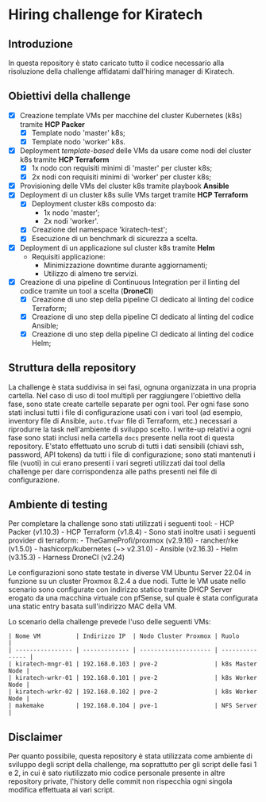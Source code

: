# Hiring challenge for Kiratech

## Introduzione

In questa repository è stato caricato tutto il codice necessario alla risoluzione della challenge affidatami dall'hiring manager di Kiratech. 

## Obiettivi della challenge

- [X] Creazione template VMs per macchine del cluster Kubernetes (k8s) tramite **HCP Packer**
    - [X] Template nodo 'master' k8s;
    - [X] Template nodo 'worker' k8s.
- [X] Deployment *template-based* delle VMs da usare come nodi del cluster k8s tramite **HCP Terraform**
    - [X] 1x nodo con requisiti minimi di 'master' per cluster k8s;
    - [X] 2x nodi con requisiti minimi di 'worker' per cluster k8s;
- [X] Provisioning delle VMs del cluster k8s tramite playbook **Ansible**
- [X] Deployment di un cluster k8s sulle VMs target tramite **HCP Terraform**
    - [X] Deployment cluster k8s composto da:
        - 1x nodo 'master';
        - 2x nodi 'worker'.
    - [X] Creazione del namespace 'kiratech-test';
    - [X] Esecuzione di un benchmark di sicurezza a scelta.
- [X] Deployment di un applicazione sul cluster k8s tramite **Helm**
    - Requisiti applicazione:
        - Minimizzazione downtime durante aggiornamenti;
        - Utilizzo di almeno tre servizi.
- [X] Creazione di una pipeline di Continuous Integration per il linting del codice tramite un tool a scelta (**DroneCI**)
    - [X] Creazione di uno step della pipeline CI dedicato al linting del codice Terraform;
    - [X] Creazione di uno step della pipeline CI dedicato al linting del codice Ansible;
    - [X] Creazione di uno step della pipeline CI dedicato al linting del codice Helm;

## Struttura della repository

La challenge è stata suddivisa in sei fasi, ognuna organizzata in una propria cartella. Nel caso di uso di tool multipli per raggiungere l'obiettivo della fase, sono state create cartelle separate per ogni tool.
Per ogni fase sono stati inclusi tutti i file di configurazione usati con i vari tool (ad esempio, inventory file di Ansible, `auto.tfvar` file di Terraform, etc.) necessari a riprodurre la task nell'ambiente di sviluppo scelto.
I write-up relativi a ogni fase sono stati inclusi nella cartella `docs` presente nella root di questa repository.
E'stato effettuato uno scrub di tutti i dati sensibili (chiavi ssh, password, API tokens) da tutti i file di configurazione; sono stati mantenuti i file (vuoti) in cui erano presenti i vari segreti utilizzati dai tool della challenge per dare corrispondenza alle paths presenti nei file di configurazione.

## Ambiente di testing

Per completare la challenge sono stati utilizzati i seguenti tool:
    - HCP Packer (v1.10.3)
    - HCP Terraform (v1.8.4)
        - Sono stati inoltre usati i seguenti provider di terraform:
            - TheGameProfi/proxmox (v2.9.16)
            - rancher/rke (v1.5.0)
            - hashicorp/kubernetes (~> v2.31.0)
    - Ansible (v2.16.3)
    - Helm (v3.15.3)
    - Harness DroneCI (v2.24)

Le configurazioni sono state testate in diverse VM Ubuntu Server 22.04 in funzione su un cluster Proxmox 8.2.4 a due nodi. Tutte le VM usate nello scenario sono configurate con indirizzo statico tramite DHCP Server erogato da una macchina virtuale con pfSense, sul quale è stata configurata una static entry basata sull'indirizzo MAC della VM.

Lo scenario della challenge prevede l'uso delle seguenti VMs:

    | Nome VM          | Indirizzo IP  | Nodo Cluster Proxmox | Ruolo           |
    | ---------------- | ------------- | -------------------- | --------------- |
    | kiratech-mngr-01 | 192.168.0.103 | pve-2                | k8s Master Node |
    | kiratech-wrkr-01 | 192.168.0.101 | pve-2                | k8s Worker Node |
    | kiratech-wrkr-02 | 192.168.0.102 | pve-2                | k8s Worker Node |
    | makemake         | 192.168.0.104 | pve-1                | NFS Server      |

## Disclaimer

Per quanto possibile, questa repository è stata utilizzata come ambiente di sviluppo degli script della challenge, ma soprattutto per gli script delle fasi 1 e 2, in cui è sato riutilizzato mio codice personale presente in altre repository private, l'history delle commit non rispecchia ogni singola modifica effettuata ai vari script.
